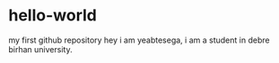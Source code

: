 # hello-world
my first github repository
hey i am yeabtesega, i am a student in debre birhan university.
